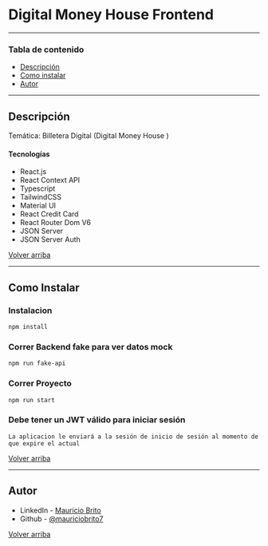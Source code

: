 # Digital Money House Frontend
---

### Tabla de contenido

- [Descripción](#descripcion)
- [Como instalar](#como-instalar)
- [Autor](#autor)

---

## Descripción

Temática: Billetera Digital (Digital Money House  )

#### Tecnologías

- React.js
- React Context API
- Typescript
- TailwindCSS
- Material UI
- React Credit Card 
- React Router Dom V6
- JSON Server
- JSON Server Auth

[Volver arriba](#digital-money-house-frontend)

---

## Como Instalar

### Instalacion

`npm install`

### Correr Backend fake para ver datos mock
`npm run fake-api`

### Correr Proyecto

`npm run start`

### Debe tener un JWT válido para iniciar sesión

`La aplicacion le enviará a la sesión de inicio de sesión al momento de que expire el actual`

[Volver arriba](#digital-money-house-frontend)

---

## Autor

- LinkedIn - [Mauricio Brito](https://www.linkedin.com/in/mauricio-brito-62b0a6140/)
- Github - [@mauriciobrito7](https://github.com/mauriciobrito7)

[Volver arriba](#digital-money-house-frontend)
